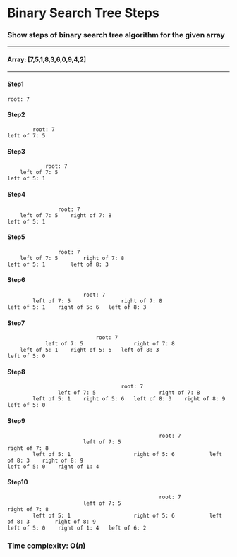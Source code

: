 # Binary Search Tree Steps
### Show steps of binary search tree algorithm for the given array
---
#### **Array: [7,5,1,8,3,6,0,9,4,2]**
---
#### **Step1**
    root: 7

#### **Step2**
            root: 7
    left of 7: 5

#### **Step3**
                root: 7
        left of 7: 5
    left of 5: 1

#### **Step4**
                    root: 7
        left of 7: 5    right of 7: 8
    left of 5: 1

#### **Step5**
                    root: 7
        left of 7: 5        right of 7: 8
    left of 5: 1        left of 8: 3

#### **Step6**
                            root: 7
            left of 7: 5                right of 7: 8
    left of 5: 1    right of 5: 6   left of 8: 3

#### **Step7**
                                root: 7
                left of 7: 5                right of 7: 8
        left of 5: 1    right of 5: 6   left of 8: 3
    left of 5: 0

#### **Step8**
                                        root: 7
                    left of 7: 5                    right of 7: 8
            left of 5: 1    right of 5: 6   left of 8: 3    right of 8: 9
    left of 5: 0    

#### **Step9**
                                                    root: 7
                            left of 7: 5                                    right of 7: 8
            left of 5: 1                    right of 5: 6           left of 8: 3    right of 8: 9
    left of 5: 0    right of 1: 4     

#### **Step10**
                                                    root: 7
                            left of 7: 5                                    right of 7: 8
            left of 5: 1                    right of 5: 6           left of 8: 3        right of 8: 9
    left of 5: 0    right of 1: 4   left of 6: 2

### Time complexity: O($n$)

